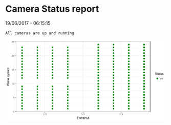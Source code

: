 Camera Status report
================
19/06/2017 - 06:15:15

    All cameras are up and running

![](camreport_files/figure-markdown_github/unnamed-chunk-2-1.png)
